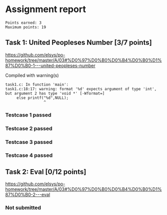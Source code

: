 # Assignment report
```
Points earned: 3
Maximum points: 19
```

## Task 1: United Peopleses Number [3/7 points]
https://github.com/elsys/po-homework/tree/master/A/03#%D0%97%D0%B0%D0%B4%D0%B0%D1%87%D0%B0-1---united-peopleses-number

Compiled with warning(s)
```
task1.c: In function 'main':
task1.c:18:17: warning: format '%d' expects argument of type 'int', but argument 2 has type 'void *' [-Wformat=]
     else printf("%d",NULL);
                 ^

```
### Testcase 1 passed
### Testcase 2 passed
### Testcase 3 passed
### Testcase 4 passed

## Task 2: Eval [0/12 points]
https://github.com/elsys/po-homework/tree/master/A/03#%D0%97%D0%B0%D0%B4%D0%B0%D1%87%D0%B0-2---eval

### Not submitted
